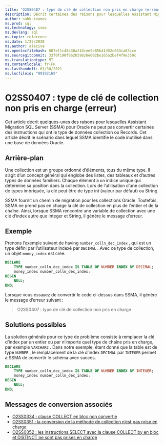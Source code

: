 ```yaml
---
title: 'O2SS0407 : type de clé de collection non pris en charge (erreur)'
description: Décrit certaines des raisons pour lesquelles Assistant Migration SQL Server (SSMA) pour Oracle ne peut pas convertir certaines des instructions qui ont le type de données collection ou Records.
author: nahk-ivanov
ms.prod: sql
ms.technology: ssma
ms.devlang: sql
ms.topic: reference
ms.date: 1/22/2020
ms.author: alexiva
ms.openlocfilehash: 807ef1c45a30a310cee9c85b41d82c033ca83cce
ms.sourcegitcommit: 33f0f190f962059826e002be165a2bef4f9e350c
ms.translationtype: MT
ms.contentlocale: fr-FR
ms.lasthandoff: 01/30/2021
ms.locfileid: "99192169"
---
```

# <a name="o2ss0407-unsupported-collection-key-type-error"></a>O2SS0407 : type de clé de collection non pris en charge (erreur)

Cet article décrit quelques-unes des raisons pour lesquelles Assistant Migration SQL Server (SSMA) pour Oracle ne peut pas convertir certaines des instructions qui ont le type de données collection ou Records. Cet article décrit le scénario dans lequel SSMA identifie le code inutilisé dans une base de données Oracle.

## <a name="background"></a>Arrière-plan

Une collection est un groupe ordonné d’éléments, tous du même type. Il s’agit d’un concept général qui englobe des listes, des tableaux et d’autres types de données familiers. Chaque élément a un indice unique qui détermine sa position dans la collection. Lors de l’utilisation d’une collection de types imbriquée, la clé peut être de type int (valeur par défaut) ou String.

SSMA fournit un chemin de migration pour les collections Oracle. Toutefois, SSMA ne prend pas en charge la clé de collection en plus de l’entier et de la chaîne. Ainsi, lorsque SSMA rencontre une variable de collection avec une clé d’index autre que Integer et String, il génère le message d’erreur.

## <a name="example"></a>Exemple

Prenons l’exemple suivant de having `number_colln_dec_index` , qui est un type défini par l’utilisateur indexé par `DECIMAL` . Avec ce type de collection, un objet `money_index` est créé.

```sql
DECLARE
    TYPE number_colln_dec_index IS TABLE OF NUMBER INDEX BY DECIMAL;
    money_index number_colln_dec_index;
BEGIN
    NULL;
END;
```

Lorsque vous essayez de convertir le code ci-dessus dans SSMA, il génère le message d’erreur suivant :

> O2SS0407 : type de clé de collection non pris en charge

## <a name="possible-remedies"></a>Solutions possibles

La solution générale pour ce type de problème consiste à remplacer la clé d’index par un entier ou par n’importe quel type de chaîne pris en charge, par exemple `VARCHAR2` . Dans notre exemple, étant donné que la table est de type `NUMBER` , le remplacement de la clé d’index `DECIMAL` par `INTEGER` permet à SSMA de convertir le schéma avec succès.

```sql
DECLARE
    TYPE number_colln_dec_index IS TABLE OF NUMBER INDEX BY INTEGER;
    money_index number_colln_dec_index;
BEGIN
    NULL;
END;
```

## <a name="related-conversion-messages"></a>Messages de conversion associés

* [O2SS0334 : clause COLLECT en bloc non convertie](o2ss0334.md)
* [O2SS0351 : la conversion de la méthode de collection n’est pas prise en charge](o2ss0351.md)
* [O2SS0352 : les instructions SELECT avec la clause COLLECT by en bloc et DISTINCT ne sont pas prises en charge](o2ss0352.md)

